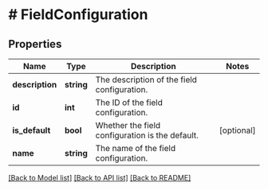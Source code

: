 # # FieldConfiguration

## Properties

Name | Type | Description | Notes
------------ | ------------- | ------------- | -------------
**description** | **string** | The description of the field configuration. |
**id** | **int** | The ID of the field configuration. |
**is_default** | **bool** | Whether the field configuration is the default. | [optional]
**name** | **string** | The name of the field configuration. |

[[Back to Model list]](../../README.md#models) [[Back to API list]](../../README.md#endpoints) [[Back to README]](../../README.md)

